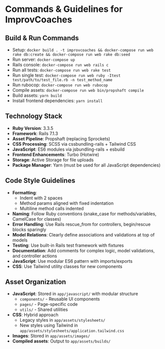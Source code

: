 # Commands & Guidelines for ImprovCoaches

## Build & Run Commands
- Setup: `docker build . -t improvcoaches && docker-compose run web rake db:create && docker-compose run web rake db:seed`
- Run server: `docker-compose up`
- Rails console: `docker-compose run web rails c`
- Run all tests: `docker-compose run web rake test`
- Run single test: `docker-compose run web ruby -Itest test/path/to/test_file.rb -n test_method_name`
- Run rubocop: `docker-compose run web rubocop`
- Compile assets: `docker-compose run web bin/propshaft compile`
- Build assets: `yarn build`
- Install frontend dependencies: `yarn install`

## Technology Stack
- **Ruby Version**: 3.3.5
- **Framework**: Rails 7.1.3
- **Asset Pipeline**: Propshaft (replacing Sprockets)
- **CSS Processing**: SCSS via cssbundling-rails + Tailwind CSS
- **JavaScript**: ES6 modules via jsbundling-rails + esbuild
- **Frontend Enhancements**: Turbo (Hotwire)
- **Storage**: Active Storage for file uploads
- **Package Manager**: Yarn (must be used for all JavaScript dependencies)

## Code Style Guidelines
- **Formatting**:
  - Indent with 2 spaces
  - Method params aligned with fixed indentation
  - Multiline method calls indented
- **Naming**: Follow Ruby conventions (snake_case for methods/variables, CamelCase for classes)
- **Error Handling**: Use Rails rescue_from for controllers, begin/rescue blocks sparingly
- **Model Relations**: Clearly define associations and validations at top of models
- **Testing**: Use built-in Rails test framework with fixtures
- **Documentation**: Add comments for complex logic, model validations, and controller actions
- **JavaScript**: Use modular ES6 pattern with imports/exports
- **CSS**: Use Tailwind utility classes for new components

## Asset Organization
- **JavaScript**: Stored in `app/javascript/` with modular structure
  - `components/` - Reusable UI components
  - `pages/` - Page-specific code
  - `utils/` - Shared utilities
- **CSS**: Hybrid approach
  - Legacy styles in `app/assets/stylesheets/`
  - New styles using Tailwind in `app/assets/stylesheets/application.tailwind.css`
- **Images**: Stored in `app/assets/images/`
- **Compiled assets**: Output to `app/assets/builds/`